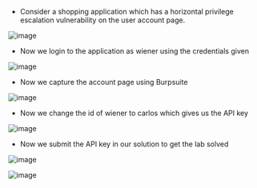 - Consider a shopping application which has a horizontal privilege escalation vulnerability on the user account page. 

![image](https://github.com/Akhilkj123/Portswigger/assets/65653010/1ea687b9-4a3f-4675-b168-e89c8b918650)

- Now we login to the application as wiener using the credentials given

![image](https://github.com/Akhilkj123/Portswigger/assets/65653010/2c6af424-dcbe-4f2e-a960-edf10617d29c)

- Now we capture the account page using Burpsuite

![image](https://github.com/Akhilkj123/Portswigger/assets/65653010/1d38f29c-f13a-4e52-b5eb-dc35fab5253b)

- Now we change the id of wiener to carlos which gives us the API key

![image](https://github.com/Akhilkj123/Portswigger/assets/65653010/c87065e9-85ba-47c0-bc6e-99fc236d439c)

- Now we submit the API key in our solution to get the lab solved

![image](https://github.com/Akhilkj123/Portswigger/assets/65653010/9e3caf35-ad9f-422b-b49e-6387181f312b)

![image](https://github.com/Akhilkj123/Portswigger/assets/65653010/cbfb8b1d-476e-433d-adb0-ead52933c25f)






